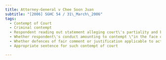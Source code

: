 ```yaml
---
title: Attorney-General v Chee Soon Juan 
subtitle: "[2006] SGHC 54 / 31\_March\_2006"
tags:
  - Contempt of Court
  - Criminal contempt
  - Respondent reading out statement alleging court\'s partiality and bias before assistant registrar in bankruptcy hearing and then circulating such statement to media
  - Whether respondent\'s conduct amounting to contempt \"in the face of the court\" by scandalising court in assistant registrar\'s presence
  - Whether defences of fair comment or justification applicable to acts of contempt
  - Appropriate sentence for such contempt of court

---
```


